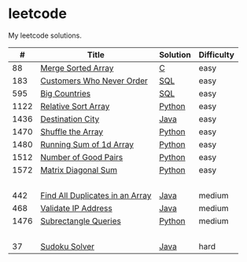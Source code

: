 # leetcode
My leetcode solutions.

| # | Title | Solution | Difficulty |
|---| ----- | -------- | ---------- |
|88| [Merge Sorted Array](https://leetcode.com/problems/merge-sorted-array/) | [C](https://github.com/pickdani/leetcode/blob/master/Algorithms/easy/merge-sorted-array.c) | easy |
|183| [Customers Who Never Order](https://leetcode.com/problems/customers-who-never-order/) | [SQL](https://github.com/pickdani/leetcode/blob/master/Database/easy/customers-who-never-order.sql) | easy |
|595| [Big Countries](https://leetcode.com/problems/big-countries/)| [SQL](https://github.com/pickdani/leetcode/blob/master/Database/easy/big-countries.sql) | easy |
|1122|[Relative Sort Array](https://leetcode.com/problems/relative-sort-array/) | [Python](https://github.com/pickdani/leetcode/blob/master/Algorithms/easy/relative-sort-array.py) | easy |
|1436| [Destination City](https://leetcode.com/problems/destination-city/) | [Java](https://github.com/pickdani/leetcode/blob/master/Algorithms/easy/destination-city.java) | easy |
|1470| [Shuffle the Array](https://leetcode.com/problems/shuffle-the-array/) | [Python](https://github.com/pickdani/leetcode/blob/master/Algorithms/easy/shuffle-the-array.py) | easy |
|1480 | [Running Sum of 1d Array](https://leetcode.com/problems/running-sum-of-1d-array/) | [Python](https://github.com/pickdani/leetcode/blob/master/Algorithms/easy/running-sum-of-1d-array.py)  | easy |
|1512|[Number of Good Pairs](https://leetcode.com/problems/number-of-good-pairs/) | [Python](https://github.com/pickdani/leetcode/blob/master/Algorithms/easy/number-of-good-pairs.py) | easy |
|1572|[Matrix Diagonal Sum](https://leetcode.com/problems/matrix-diagonal-sum/) | [Python](https://github.com/pickdani/leetcode/blob/master/Algorithms/easy/matrix-diagonal-sum.py) | easy |
&#xfeff; &#xfeff; | &#xfeff; | &#xfeff; |
|442| [Find All Duplicates in an Array](https://leetcode.com/problems/find-all-duplicates-in-an-array/) | [Java](https://github.com/pickdani/leetcode/blob/master/Algorithms/medium/find-all-duplicates-in-an-array.java) | medium |
|468| [Validate IP Address](https://leetcode.com/problems/validate-ip-address/) | [Java](https://github.com/pickdani/leetcode/blob/master/Algorithms/medium/validate-ip-address.java) | medium |
|1476| [Subrectangle Queries](https://leetcode.com/problems/subrectangle-queries/) | [Python](https://github.com/pickdani/leetcode/blob/master/Algorithms/medium/subrectangle-queries.py) | medium|
|&#xfeff;| &#xfeff; | &#xfeff; | &#xfeff; |
| 37| [Sudoku Solver](https://leetcode.com/problems/sudoku-solver/) | [Java](https://github.com/pickdani/leetcode/blob/master/Algorithms/hard/sudoku-solver.java) | hard |
